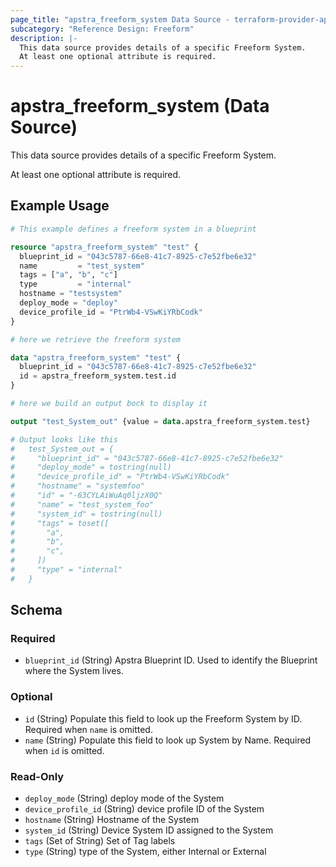 ```yaml
---
page_title: "apstra_freeform_system Data Source - terraform-provider-apstra"
subcategory: "Reference Design: Freeform"
description: |-
  This data source provides details of a specific Freeform System.
  At least one optional attribute is required.
---
```


# apstra_freeform_system (Data Source)

This data source provides details of a specific Freeform System.

At least one optional attribute is required.


## Example Usage

```terraform
# This example defines a freeform system in a blueprint

resource "apstra_freeform_system" "test" {
  blueprint_id = "043c5787-66e8-41c7-8925-c7e52fbe6e32"
  name         = "test_system"
  tags = ["a", "b", "c"]
  type         = "internal"
  hostname = "testsystem"
  deploy_mode = "deploy"
  device_profile_id = "PtrWb4-VSwKiYRbCodk"
}

# here we retrieve the freeform system

data "apstra_freeform_system" "test" {
  blueprint_id = "043c5787-66e8-41c7-8925-c7e52fbe6e32"
  id = apstra_freeform_system.test.id
}

# here we build an output bock to display it

output "test_System_out" {value = data.apstra_freeform_system.test}

# Output looks like this
#   test_System_out = {
#     "blueprint_id" = "043c5787-66e8-41c7-8925-c7e52fbe6e32"
#     "deploy_mode" = tostring(null)
#     "device_profile_id" = "PtrWb4-VSwKiYRbCodk"
#     "hostname" = "systemfoo"
#     "id" = "-63CYLAiWuAq0ljzX0Q"
#     "name" = "test_system_foo"
#     "system_id" = tostring(null)
#     "tags" = toset([
#       "a",
#       "b",
#       "c",
#     ])
#     "type" = "internal"
#   }
```

<!-- schema generated by tfplugindocs -->
## Schema

### Required

- `blueprint_id` (String) Apstra Blueprint ID. Used to identify the Blueprint where the System lives.

### Optional

- `id` (String) Populate this field to look up the Freeform System by ID. Required when `name` is omitted.
- `name` (String) Populate this field to look up System by Name. Required when `id` is omitted.

### Read-Only

- `deploy_mode` (String) deploy mode of the System
- `device_profile_id` (String) device profile ID of the System
- `hostname` (String) Hostname of the System
- `system_id` (String) Device System ID assigned to the System
- `tags` (Set of String) Set of Tag labels
- `type` (String) type of the System, either Internal or External
